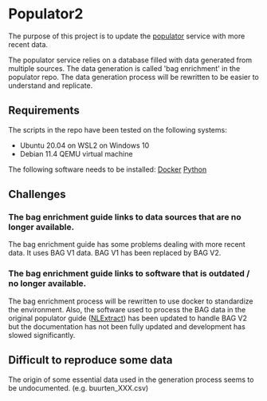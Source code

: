 # Populator2

The purpose of this project is to update the [populator](https://github.com/TNOCS/populator) service with more recent data.

The populator service relies on a database filled with data generated from multiple sources.
The data generation is called 'bag enrichment' in the populator repo. The data generation process will be rewritten to be easier to understand and replicate.

## Requirements

The scripts in the repo have been tested on the following systems:

- Ubuntu 20.04 on WSL2 on Windows 10
- Debian 11.4 QEMU virtual machine

The following software needs to be installed:
[Docker](https://docs.docker.com/get-docker/)
[Python](https://www.python.org/downloads/)

## Challenges

### The bag enrichment guide links to data sources that are no longer available.

The bag enrichment guide has some problems dealing with more recent data. It uses BAG V1 data. BAG V1 has been replaced by BAG V2.

### The bag enrichment guide links to software that is outdated / no longer available.

The bag enrichment process will be rewritten to use docker to standardize the environment.
Also, the software used to process the BAG data in the original populator guide ([NLExtract](https://github.com/nlextract/NLExtract)) has been updated to handle BAG V2 but the documentation has not been fully updated and development has slowed significantly.

## Difficult to reproduce some data

The origin of some essential data used in the generation process seems to be undocumented. (e.g. buurten_XXX.csv)
